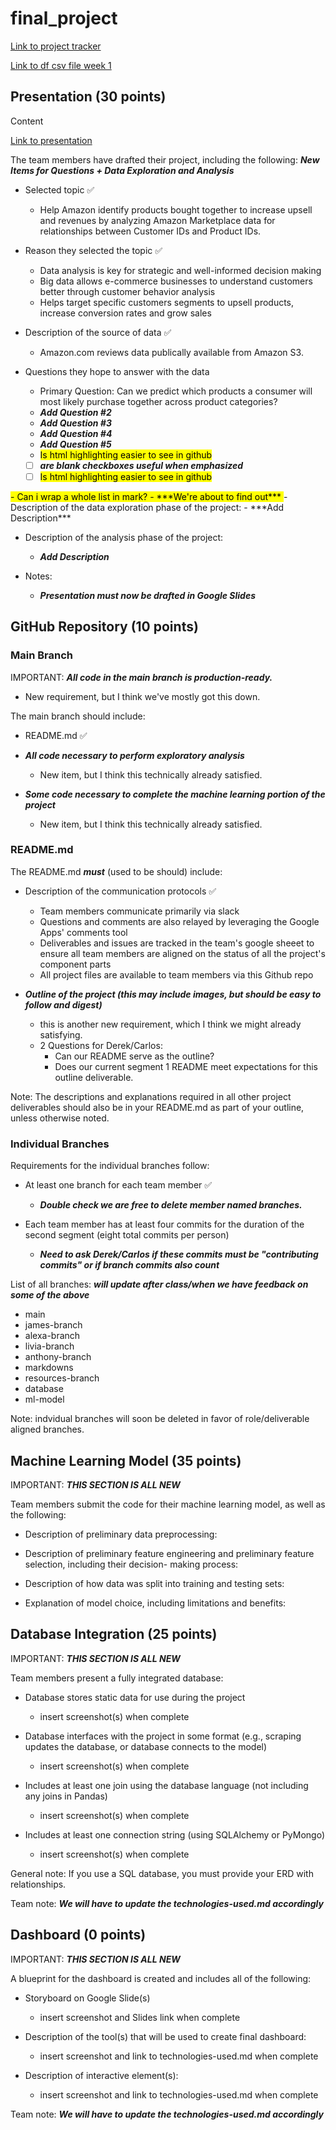 # final_project

[Link to project tracker](https://docs.google.com/spreadsheets/d/1WJBlla5ap6cchO12OfbjRwCKj17eBbcxXQNUqc3g52o/edit#gid=2063972108)

[Link to df csv file week 1](https://drive.google.com/drive/folders/18hYQ8VMuRqI5BbjhQWmEmcKjGr8gxxyc?usp=sharing)

## Presentation (30 points)

Content

[Link to presentation](https://docs.google.com/presentation/d/1BNm6gF_iD4guTDOlRPsiFmyAij_SqHRqjMEp_T4HXd8/edit#slide=id.gd0128d9d41_0_4)

The team members have drafted their project, including the following:
***New Items for Questions + Data Exploration and Analysis***

- Selected topic :white_check_mark:
  - Help Amazon identify products bought together to increase upsell and revenues by analyzing Amazon Marketplace data for relationships between Customer IDs and Product IDs.

- Reason they selected the topic :white_check_mark:
  - Data analysis is key for strategic and well-informed decision making
  - Big data allows e-commerce businesses to understand customers better through customer behavior analysis
  - Helps target specific customers segments to upsell products, increase conversion rates and grow sales

- Description of the source of data :white_check_mark:
  - Amazon.com reviews data publically available from Amazon S3.

- Questions they hope to answer with the data
  - Primary Question: Can we predict which products a consumer will most likely purchase together across product categories?
  - ***Add Question #2***
  - ***Add Question #3***
  - ***Add Question #4***
  - ***Add Question #5***
  - <mark>Is html highlighting easier to see in github</mark>
  - [ ] ***are blank checkboxes useful when emphasized***
  - [ ] <mark>Is html highlighting easier to see in github</mark>
<mark>
- Can i wrap a whole list in mark?
  - ***We're about to find out***
</mark>
- Description of the data exploration phase of the project:
  - ***Add Description***

- Description of the analysis phase of the project:
  - ***Add Description***

- Notes:
  - ***Presentation must now be drafted in Google Slides***

## GitHub Repository (10 points)

### Main Branch

IMPORTANT: ***All code in the main branch is production-ready.***

- New requirement, but I think we've mostly got this down.

The main branch should include:

- README.md :white_check_mark:

- ***All code necessary to perform exploratory analysis***
  - New item, but I think this technically already satisfied.
- ***Some code necessary to complete the machine learning portion of the project***
  - New item, but I think this technically already satisfied.

### README.md

The README.md ***must*** (used to be should) include:

- Description of the communication protocols :white_check_mark:
  - Team members communicate primarily via slack
  - Questions and comments are also relayed by leveraging the Google Apps' comments tool
  - Deliverables and issues are tracked in the team's google sheeet to ensure all team members are aligned on the status of all the project's component parts
  - All project files are available to team members via this Github repo

- ***Outline of the project (this may include images, but should be easy to follow and digest)***
  - this is another new requirement, which I think we might already satisfying.
  - 2 Questions for Derek/Carlos:
    - Can our README serve as the outline?
    - Does our current segment 1 README meet expectations for this outline deliverable.

Note: The descriptions and explanations required in all other project deliverables should also be in your README.md as part of your outline, unless otherwise noted.

### Individual Branches

Requirements for the individual branches follow:

- At least one branch for each team member :white_check_mark:
  - ***Double check we are free to delete member named branches.***

- Each team member has at least four commits for the duration of the second segment (eight total commits per person)
  - ***Need to ask Derek/Carlos if these commits must be "contributing commits" or if branch commits also count***

List of all branches: ***will update after class/when we have feedback on some of the above***

- main
- james-branch
- alexa-branch
- livia-branch
- anthony-branch
- markdowns
- resources-branch
- database
- ml-model

Note: indvidual branches will soon be deleted in favor of role/deliverable aligned branches.

## Machine Learning Model (35 points)

IMPORTANT: ***THIS SECTION IS ALL NEW***

Team members submit the code for their machine learning model, as well as the following:

- Description of preliminary data preprocessing:

- Description of preliminary feature engineering and preliminary feature selection, including their decision- making process:

- Description of how data was split into training and testing sets:

- Explanation of model choice, including limitations and benefits:

## Database Integration (25 points)

IMPORTANT: ***THIS SECTION IS ALL NEW***

Team members present a fully integrated database:

- Database stores static data for use during the project
  - insert screenshot(s) when complete

- Database interfaces with the project in some format (e.g., scraping updates the database, or database connects to the model)
  - insert screenshot(s) when complete

- Includes at least one join using the database language (not including any joins in Pandas)
  - insert screenshot(s) when complete

- Includes at least one connection string (using SQLAlchemy or PyMongo)
  - insert screenshot(s) when complete

General note: If you use a SQL database, you must provide your ERD with relationships.

Team note: ***We will have to update the technologies-used.md accordingly***

## Dashboard (0 points)

IMPORTANT: ***THIS SECTION IS ALL NEW***

A blueprint for the dashboard is created and includes all of the following:

- Storyboard on Google Slide(s)
  - insert screenshot and Slides link when complete

- Description of the tool(s) that will be used to create final dashboard:
  - insert screenshot and link to technologies-used.md when complete

- Description of interactive element(s):
  - insert screenshot and link to technologies-used.md when complete

Team note: ***We will have to update the technologies-used.md accordingly***
